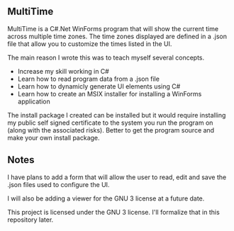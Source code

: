 ## MultiTime

MultiTime is a C#.Net WinForms program that will show the current time across multiple time zones. The
time zones displayed are defined in a .json file that allow you to customize the times listed in the UI.

The main reason I wrote this was to teach myself several concepts.

- Increase my skill working in C#
- Learn how to read program data from a .json file
- Learn how to dynamicly generate UI elements using C#
- Learn how to create an MSIX installer for installing a WinForms application

The install package I created can be installed but it would require installing my public self signed certificate
to the system you run the program on (along with the associated risks). Better to get the program source
and make your own install package.

## Notes

I have plans to add a form that will allow the user to read, edit and save the .json files used to configure
the UI.

I will also be adding a viewer for the GNU 3 license at a future date.

This project is licensed under the GNU 3 license. I'll formalize that in this repository later.
